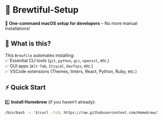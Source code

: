 # 🍺 Brewtiful-Setup  

🚀 **One-command macOS setup for developers** – No more manual installations!  

## 📌 What is this?  
This `Brewfile` automates installing:  
✅ Essential CLI tools (`git`, `python`, `gcc`, `openssl`, etc.)  
✅ GUI apps (`Alt-Tab`, `Itsycal`, `DevToys`, etc.)  
✅ VSCode extensions (Themes, linters, React, Python, Ruby, etc.)  

## ⚡ Quick Start  
1️⃣ **Install Homebrew** (if you haven’t already):  
   ```sh
   /bin/bash -c "$(curl -fsSL https://raw.githubusercontent.com/Homebrew/install/HEAD/install.sh)"
